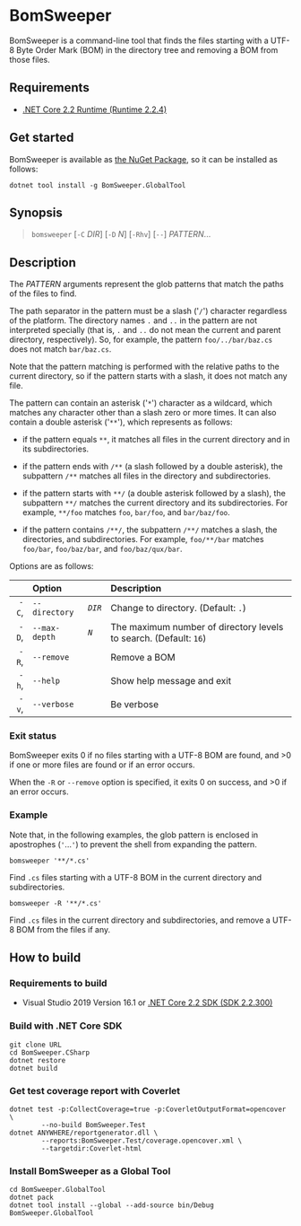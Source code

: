 # BomSweeper

BomSweeper is a command-line tool that finds the files starting with a UTF-8
Byte Order Mark (BOM) in the directory tree and removing a BOM from those files.

## Requirements

- [.NET Core 2.2 Runtime (Runtime 2.2.4)][dotnet-core-runtime]

## Get started

BomSweeper is available as [the NuGet Package][bomsweeper.globaltool],
so it can be installed as follows:

```plaintext
dotnet tool install -g BomSweeper.GlobalTool
```

## Synopsis

> `bomsweeper` [`-C` _DIR_] [`-D` _N_] [`-Rhv`] [`--`] _PATTERN_...

## Description

The _PATTERN_ arguments represent the glob patterns that match
the paths of the files to find.

The path separator in the pattern must be a slash ('`/`') character
regardless of the platform. The directory names `.` and `..` in the pattern
are not interpreted specially (that is, `.` and `..` do not mean the current
and parent directory, respectively). So, for example, the pattern
`foo/../bar/baz.cs` does not match `bar/baz.cs`.

Note that the pattern matching is performed with the relative paths to the
current directory, so if the pattern starts with a slash, it does not match
any file.

The pattern can contain an asterisk ('`*`') character as a wildcard, which
matches any character other than a slash zero or more times. It can also
contain a double asterisk ('`**`'), which represents as follows:

- if the pattern equals `**`, it matches all files in the current directory
  and in its subdirectories.

- if the pattern ends with `/**` (a slash followed by a double asterisk), the
  subpattern `/**` matches all files in the directory and subdirectories.

- if the pattern starts with `**/` (a double asterisk followed by a slash),
  the subpattern `**/` matches the current directory and its subdirectories.
  For example, `**/foo` matches `foo`, `bar/foo`, and `bar/baz/foo`.

- if the pattern contains `/**/`, the subpattern `/**/` matches a slash,
  the directories, and subdirectories. For example, `foo/**/bar` matches
  `foo/bar`, `foo/baz/bar`, and `foo/baz/qux/bar`.

Options are as follows:

| | Option | | Description |
|---:|:---|:---|:---|
| `-C`, | `--directory` | _`DIR`_ | Change to directory. (Default: `.`) |
| `-D`, | `--max-depth` | _`N`_ | The maximum number of directory levels to search. (Default: `16`) |
| `-R`, | `--remove` | | Remove a BOM |
| `-h`, | `--help` | | Show help message and exit |
| `-v`, | `--verbose` | | Be verbose |

### Exit status

BomSweeper exits 0 if no files starting with a UTF-8 BOM are found,
and &gt;0 if one or more files are found or if an error occurs.

When the `-R` or `--remove` option is specified,
it exits 0 on success, and &gt;0 if an error occurs.

### Example

Note that, in the following examples,
the glob pattern is enclosed in apostrophes (`'`...`'`)
to prevent the shell from expanding the pattern.

```plaintext
bomsweeper '**/*.cs'
```

Find `.cs` files starting with a UTF-8 BOM in the current directory and subdirectories.

```plaintext
bomsweeper -R '**/*.cs'
```

Find `.cs` files in the current directory and subdirectories,
and remove a UTF-8 BOM from the files if any.

## How to build

### Requirements to build

- Visual Studio 2019 Version 16.1
  or [.NET Core 2.2 SDK (SDK 2.2.300)][dotnet-core-sdk]

### Build with .NET Core SDK

```plaintext
git clone URL
cd BomSweeper.CSharp
dotnet restore
dotnet build
```

### Get test coverage report with Coverlet

```plaintext
dotnet test -p:CollectCoverage=true -p:CoverletOutputFormat=opencover \
        --no-build BomSweeper.Test
dotnet ANYWHERE/reportgenerator.dll \
        --reports:BomSweeper.Test/coverage.opencover.xml \
        --targetdir:Coverlet-html
```

### Install BomSweeper as a Global Tool

```plaintext
cd BomSweeper.GlobalTool
dotnet pack
dotnet tool install --global --add-source bin/Debug BomSweeper.GlobalTool
```

[dotnet-core-sdk]:
  https://dotnet.microsoft.com/download/dotnet-core/2.2
[dotnet-core-runtime]:
  https://dotnet.microsoft.com/download/dotnet-core/2.2
[bomsweeper.globaltool]:
  https://www.nuget.org/packages/BomSweeper.GlobalTool/
